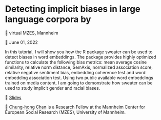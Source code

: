 # Detecting implicit biases in large language corpora by 

📍 virtual MZES, Mannheim

📆 June 01, 2022

In this tutorial, I will show you how the R package sweater can be used to detect biases in word embeddings. The package provides highly optimized functions to calculate the following bias metrics: mean average cosine similarity, relative norm distance, SemAxis, normalized association score, relative negative sentiment bias, embedding coherence test and word embedding association test. Using two public available word embeddings trained on media content, I am going to demonstrate how sweater can be used to study implicit gender and racial biases.

📝 [Slides](https://github.com/SocialScienceDataLab/detect-biases-lang-models/tree/main/slides)

👤 [Chung-hong Chan](https://twitter.com/chainsawriot) is a Research Fellow at the Mannheim Center for European Social Research (MZES), University of Mannheim.
